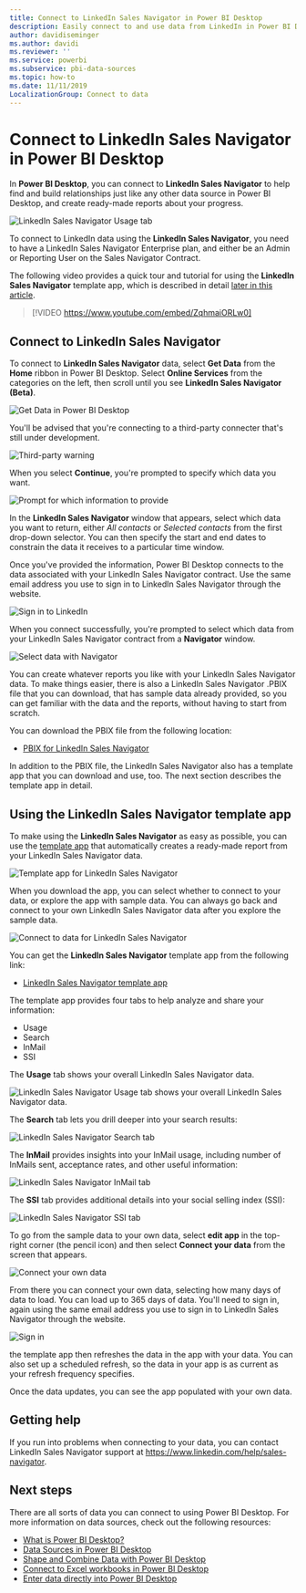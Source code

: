```yaml
---
title: Connect to LinkedIn Sales Navigator in Power BI Desktop
description: Easily connect to and use data from LinkedIn in Power BI Desktop
author: davidiseminger
ms.author: davidi
ms.reviewer: ''
ms.service: powerbi
ms.subservice: pbi-data-sources
ms.topic: how-to
ms.date: 11/11/2019
LocalizationGroup: Connect to data
---
```

# Connect to LinkedIn Sales Navigator in Power BI Desktop

In **Power BI Desktop**, you can connect to **LinkedIn Sales Navigator** to help find and build relationships just like any other data source in Power BI Desktop, and create ready-made reports about your progress.

![LinkedIn Sales Navigator Usage tab](media/desktop-connect-linkedin-sales-navigator/linkedin-sales-navigator-01.png)


To connect to LinkedIn data using the **LinkedIn Sales Navigator**, you need to have a LinkedIn Sales Navigator Enterprise plan, and either be an Admin or Reporting User on the Sales Navigator Contract.

The following video provides a quick tour and tutorial for using the **LinkedIn Sales Navigator** template app, which is described in detail [later in this article](#using-the-linkedin-sales-navigator-template-app). 

> [!VIDEO https://www.youtube.com/embed/ZqhmaiORLw0]

## Connect to LinkedIn Sales Navigator

To connect to **LinkedIn Sales Navigator** data, select **Get Data** from the **Home** ribbon in Power BI Desktop. Select **Online Services** from the categories on the left, then scroll until you see **LinkedIn Sales Navigator (Beta)**.

![Get Data in Power BI Desktop](media/desktop-connect-linkedin-sales-navigator/linkedin-sales-navigator-02.png)

You'll be advised that you're connecting to a third-party connecter that's still under development. 

![Third-party warning](media/desktop-connect-linkedin-sales-navigator/linkedin-sales-navigator-03.png)

When you select **Continue**, you're prompted to specify which data you want.

![Prompt for which information to provide](media/desktop-connect-linkedin-sales-navigator/linkedin-sales-navigator-04.png)


In the **LinkedIn Sales Navigator** window that appears, select which data you want to return, either *All contacts* or *Selected contacts* from the first drop-down selector. You can then specify the start and end dates to constrain the data it receives to a particular time window.

Once you've provided the information, Power BI Desktop connects to the data associated with your LinkedIn Sales Navigator contract. Use the same email address you use to sign in to LinkedIn Sales Navigator through the website. 

![Sign in to LinkedIn](media/desktop-connect-linkedin-sales-navigator/linkedin-sales-navigator-05.png)

When you connect successfully, you're prompted to select which data from your LinkedIn Sales Navigator contract from a **Navigator** window.

![Select data with Navigator](media/desktop-connect-linkedin-sales-navigator/linkedin-sales-navigator-09.png)

You can create whatever reports you like with your LinkedIn Sales Navigator data. To make things easier, there is also a LinkedIn Sales Navigator .PBIX file that you can download, that has sample data already provided, so you can get familiar with the data and the reports, without having to start from scratch.

You can download the PBIX file from the following location:
* [PBIX for LinkedIn Sales Navigator](service-template-apps-samples.md)

In addition to the PBIX file, the LinkedIn Sales Navigator also has a template app that you can download and use, too. The next section describes the template app in detail.


## Using the LinkedIn Sales Navigator template app

To make using the **LinkedIn Sales Navigator** as easy as possible, you can use the [template app](service-template-apps-overview.md) that automatically creates a ready-made report from your LinkedIn Sales Navigator data.

![Template app for LinkedIn Sales Navigator](media/desktop-connect-linkedin-sales-navigator/linkedin-sales-navigator-10.png)

When you download the app, you can select whether to connect to your data, or explore the app with sample data. You can always go back and connect to your own LinkedIn Sales Navigator data after you explore the sample data. 

![Connect to data for LinkedIn Sales Navigator](media/desktop-connect-linkedin-sales-navigator/linkedin-sales-navigator-11.png)



You can get the **LinkedIn Sales Navigator** template app from the following link:
* [LinkedIn Sales Navigator template app](https://appsource.microsoft.com/en-us/product/power-bi/pbi-contentpacks.linkedin_navigator)

The template app provides four tabs to help analyze and share your information:

* Usage
* Search
* InMail
* SSI

The **Usage** tab shows your overall LinkedIn Sales Navigator data.

![LinkedIn Sales Navigator Usage tab shows your overall LinkedIn Sales Navigator data.](media/desktop-connect-linkedin-sales-navigator/linkedin-sales-navigator-12.png)

The **Search** tab lets you drill deeper into your search results:

![LinkedIn Sales Navigator Search tab](media/desktop-connect-linkedin-sales-navigator/linkedin-sales-navigator-13.png)

The **InMail** provides insights into your InMail usage, including number of InMails sent, acceptance rates, and other useful information:

![LinkedIn Sales Navigator InMail tab](media/desktop-connect-linkedin-sales-navigator/linkedin-sales-navigator-14.png)

The **SSI** tab provides additional details into your social selling index (SSI):

![LinkedIn Sales Navigator SSI tab](media/desktop-connect-linkedin-sales-navigator/linkedin-sales-navigator-15.png)

To go from the sample data to your own data, select **edit app** in the top-right corner (the pencil icon) and then select **Connect your data** from the screen that appears.

![Connect your own data](media/desktop-connect-linkedin-sales-navigator/linkedin-sales-navigator-16.png)

From there you can connect your own data, selecting how many days of data to load. You can load up to 365 days of data. You'll need to sign in, again using the same email address you use to sign in to LinkedIn Sales Navigator through the website. 

![Sign in](media/desktop-connect-linkedin-sales-navigator/linkedin-sales-navigator-17.png)

the template app then refreshes the data in the app with your data. You can also set up a scheduled refresh, so the data in your app is as current as your refresh frequency specifies. 

Once the data updates, you can see the app populated with your own data.

## Getting help

If you run into problems when connecting to your data, you can contact LinkedIn Sales Navigator support at https://www.linkedin.com/help/sales-navigator. 

## Next steps
There are all sorts of data you can connect to using Power BI Desktop. For more information on data sources, check out the following resources:

* [What is Power BI Desktop?](../fundamentals/desktop-what-is-desktop.md)
* [Data Sources in Power BI Desktop](desktop-data-sources.md)
* [Shape and Combine Data with Power BI Desktop](desktop-shape-and-combine-data.md)
* [Connect to Excel workbooks in Power BI Desktop](desktop-connect-excel.md)   
* [Enter data directly into Power BI Desktop](desktop-enter-data-directly-into-desktop.md)   
